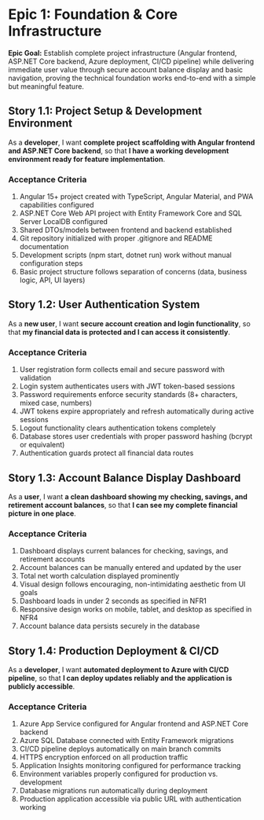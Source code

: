# Epic 1: Foundation & Core Infrastructure

**Epic Goal:** Establish complete project infrastructure (Angular frontend, ASP.NET Core backend, Azure deployment, CI/CD pipeline) while delivering immediate user value through secure account balance display and basic navigation, proving the technical foundation works end-to-end with a simple but meaningful feature.

## Story 1.1: Project Setup & Development Environment
As a **developer**,
I want **complete project scaffolding with Angular frontend and ASP.NET Core backend**,
so that **I have a working development environment ready for feature implementation**.

### Acceptance Criteria
1. Angular 15+ project created with TypeScript, Angular Material, and PWA capabilities configured
2. ASP.NET Core Web API project with Entity Framework Core and SQL Server LocalDB configured
3. Shared DTOs/models between frontend and backend established
4. Git repository initialized with proper .gitignore and README documentation
5. Development scripts (npm start, dotnet run) work without manual configuration steps
6. Basic project structure follows separation of concerns (data, business logic, API, UI layers)

## Story 1.2: User Authentication System
As a **new user**,
I want **secure account creation and login functionality**,
so that **my financial data is protected and I can access it consistently**.

### Acceptance Criteria
1. User registration form collects email and secure password with validation
2. Login system authenticates users with JWT token-based sessions
3. Password requirements enforce security standards (8+ characters, mixed case, numbers)
4. JWT tokens expire appropriately and refresh automatically during active sessions
5. Logout functionality clears authentication tokens completely
6. Database stores user credentials with proper password hashing (bcrypt or equivalent)
7. Authentication guards protect all financial data routes

## Story 1.3: Account Balance Display Dashboard
As a **user**,
I want **a clean dashboard showing my checking, savings, and retirement account balances**,
so that **I can see my complete financial picture in one place**.

### Acceptance Criteria
1. Dashboard displays current balances for checking, savings, and retirement accounts
2. Account balances can be manually entered and updated by the user
3. Total net worth calculation displayed prominently
4. Visual design follows encouraging, non-intimidating aesthetic from UI goals
5. Dashboard loads in under 2 seconds as specified in NFR1
6. Responsive design works on mobile, tablet, and desktop as specified in NFR4
7. Account balance data persists securely in the database

## Story 1.4: Production Deployment & CI/CD
As a **developer**,
I want **automated deployment to Azure with CI/CD pipeline**,
so that **I can deploy updates reliably and the application is publicly accessible**.

### Acceptance Criteria
1. Azure App Service configured for Angular frontend and ASP.NET Core backend
2. Azure SQL Database connected with Entity Framework migrations
3. CI/CD pipeline deploys automatically on main branch commits
4. HTTPS encryption enforced on all production traffic
5. Application Insights monitoring configured for performance tracking
6. Environment variables properly configured for production vs. development
7. Database migrations run automatically during deployment
8. Production application accessible via public URL with authentication working
